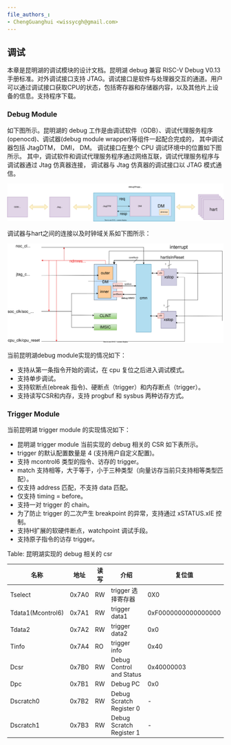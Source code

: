 ```yaml
---
file_authors_:
- ChengGuanghui <wissycgh@gmail.com> 
---
```


## 调试

本章是昆明湖的调试模块的设计文档。昆明湖 debug 兼容 RISC-V Debug V0.13 手册标准。对外调试接口支持 JTAG。调试接口是软件与处理器交互的通道。用户可以通过调试接口获取CPU的状态，包括寄存器和存储器内容，以及其他片上设备的信息。支持程序下载。

### Debug Module
如下图所示。昆明湖的 debug 工作是由调试软件（GDB）、调试代理服务程序(openocd)、调试器(debug module wrapper)等组件一起配合完成的，
其中调试器包括 JtagDTM， DMI， DM。
调试接口在整个 CPU 调试环境中的位置如下图所示。
其中，调试软件和调试代理服务程序通过网络互联，调试代理服务程序与调试器通过 Jtag 仿真器连接，
调试器与 Jtag 仿真器的调试接口以 JTAG 模式通信。

![debug module](figs/debugmodule.svg "debug module")

调试器与hart之间的连接以及时钟域关系如下图所示：

![debug2harts](figs/debug2harts.svg "debug2harts")

当前昆明湖debug module实现的情况如下：

* 支持从第一条指令开始的调试，在 cpu 复位之后进入调试模式。
* 支持单步调试。
* 支持软断点(ebreak 指令)、硬断点（trigger）和内存断点（trigger）。
* 支持读写CSR和内存，支持 progbuf 和 sysbus 两种访存方式。

### Trigger Module
当前昆明湖 trigger module 的实现情况如下：

* 昆明湖 trigger module 当前实现的 debug 相关的 CSR 如下表所示。 
* trigger 的默认配置数量是 4 (支持用户自定义配置)。
* 支持 mcontrol6 类型的指令、访存的 trigger。
* match 支持相等，大于等于，小于三种类型（向量访存当前只支持相等类型匹配）。
* 仅支持 address 匹配，不支持 data 匹配。
* 仅支持 timing = before。
* 支持一对 trigger 的 chain。
* 为了防止 trigger 的二次产生 breakpoint 的异常，支持通过 xSTATUS.xIE 控制。
* 支持H扩展的软硬件断点，watchpoint 调试手段。
* 支持原子指令的访存 trigger。


Table: 昆明湖实现的 debug 相关的 csr

| 名称   | 地址   | 读写  | 介绍                       | 复位值 | 
|-------|--------|-----|-----------------------------|----|
| Tselect            | 0x7A0   | RW  | trigger 选择寄存器          | 0X0 |
| Tdata1(Mcontrol6)  | 0x7A1   | RW  | trigger data1             | 0xF0000000000000000 |
| Tdata2             | 0x7A2   | RW  | trigger data2             | 0x0 |
| Tinfo              | 0x7A4   | RO  | trigger info              | 0x40 |
| Dcsr               | 0x7B0   | RW  | Debug Control and Status  | 0x40000003 |
| Dpc                | 0x7B1   | RW  | Debug PC                  | 0x0 |
| Dscratch0          | 0x7B2   | RW  | Debug Scratch Register 0  | - |
| Dscratch1          | 0x7B3   | RW  | Debug Scratch Register 1  | - |


